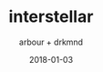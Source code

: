 ---
title: "interstellar"
subtitle: "arbour + drkmnd"
customForwardUrl: "https://www.youtube.com/watch?v=45zum9ZXiDY"
displayImg: "https://img.youtube.com/vi/45zum9ZXiDY/0.jpg"
date: "2018-01-03"
newTab: true 
---